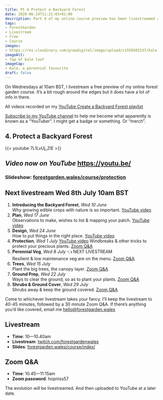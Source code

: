 ```yaml
---
title: Pt.4 Protect a Backyard Forest
date: 2020-06-24T11:21:03+01:00
description: Part 4 of my online course preview has been livestreamed and is now available on my YouTube channel 🙂
tags: 
- ForestGarden
- Livestream
- Free
- Course
images: 
- https://res.cloudinary.com/growdigital/image/upload/v1559502337/kale-21EB2C25.jpg
imageAlt:
- Top of kale leaf
imageCap:
- Kale, a perennial favourite
draft: false
---
```


On Wednesdays at 10am BST, I livestream a free preview of my online forest garden course. It’s a bit rough around the edges but it does have a lot of info in there.

All videos recorded on my [YouTube Create a Backyard Forest playlist](https://www.youtube.com/playlist?list=PL3tnDlJcXMk9VLsc_KU0Ovv4spw5X9yIy)

[Subscribe to my YouTube channel](https://www.youtube.com/c/ForestGardenWales?view_as=subscriber?sub_confirmation=1) to help me become what apparently is known as a “YouTuber”. I might get a badge or something. Or “merch”.

## 4. Protect a Backyard Forest

{{< youtube 7L1LvUj_ZIE >}}

_Video now on YouTube_
https://youtu.be/
---

### Slideshow: [forestgarden.wales/course/protection](https://www.forestgarden.wales/course/protection)

## Next livestream Wed 8th July 10am BST

1. **Introducing the Backyard Forest**, _Wed 10 June_    
  Why growing edible crops with nature is so important. [YouTube video](https://www.youtube.com/watch?v=IpOdZUUlnys)
2. **Plan**, _Wed 17 June_  
  Observations to make, wishes to list & mapping your patch. [YouTube video](https://www.youtube.com/watch?v=ucktxcnZQPE)
3. **Design**, _Wed 24 June_  
  How to put things in the right place. [YouTube video](https://www.youtube.com/watch?v=Jk8A-qD0Tag)
4. **Protection**, _Wed 1 July_ [YouTube video](https://www.youtube.com/watch?v=7L1LvUj_ZIE)
  Windbreaks & other tricks to protect your precious plants. [Zoom Q&A](https://us04web.zoom.us/j/78438178121?pwd=cGVkMEhXcXNmU3dKekhiek5oWGhIQT09)
5. **Perennial Veg**, _Wed 8 July_ 👈 NEXT LIVESTREAM  
  Resilient & low maintenance veg are on the menu. [Zoom Q&A](https://us04web.zoom.us/j/71241477134?pwd=eCt3U2Fpb1E1SWRZaTJmRkpEa0tZQT09)
6. **Trees**, _Wed 15 July_  
  Plant the big trees, the canopy layer. [Zoom Q&A](https://us04web.zoom.us/j/79821963982?pwd=cXZuQmpWeFNxaFpKVlpndkRuRVQxQT09)
7. **Ground Prep**, _Wed 22 July_  
  Ways to clear the ground, so as to plant your plants. [Zoom Q&A](https://us04web.zoom.us/j/72167629180?pwd=QU1ZdXhDRHh1VlNIYkl0SklNSTFNUT09)
8. **Shrubs & Ground Cover**, _Wed 29 July_  
  Shrubs away & keep the ground covered. [Zoom Q&A](https://us04web.zoom.us/j/77496886240?pwd=R2poUDZrSjNIemR0WXk0bHpBczdOQT09)

Come to whichever livestream takes your fancy. I’ll keep the livestream to 40-45 minutes, followed by a 30 minute Zoom Q&A. If there’s anything you’d like covered, email me <hello@forestgarden.wales>

## Livestream

* **Time**: 10—10.40am
* **Livestream**: [twitch.com/forestgardenwales](https://www.twitch.com/forestgardenwales)
* **Slides**: [forestgarden.wales/course/index/](https://www.forestgarden.wales/course/index/)

## Zoom Q&A

* **Time**: 10.45—11:15am
* **Zoom password**: hopniss57

The evolution will be livestreamed. And then uploaded to YouTube at a later date.
